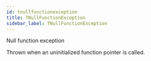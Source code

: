 ```yaml
---
id: tnullfunctionexception
title: TNullFunctionException
sidebar_label: TNullFunctionException
---
```


Null function exception


Thrown when an uninitialized function pointer is called.


